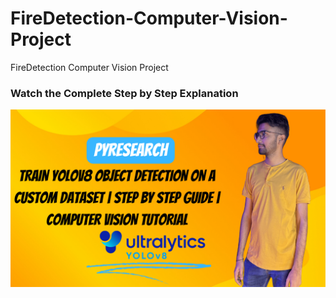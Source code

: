 # FireDetection-Computer-Vision-Project
FireDetection Computer Vision Project



### Watch the Complete Step by Step Explanation

[![Watch the video](https://github.com/noorkhokhar99/FireDetection-Computer-Vision-Project/blob/main/Train%20Yolov8%20object%20detection%20on%20a%20custom%20dataset%20%20Step%20by%20step%20guide%20%20Computer%20vision%20tutorial%20(2).png)](https://youtu.be/CjutZP8lWSE)
